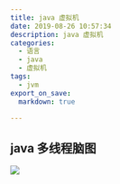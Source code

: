 ```yaml
---
title: java 虚拟机
date: 2019-08-26 10:57:34
description: java 虚拟机
categories:
  - 语言
  - java
  - 虚拟机
tags:
  - jvm
export_on_save:
  markdown: true

---
```


## java 多线程脑图

![](https://raw.githubusercontent.com/jiangwei618/note/master/assets/image/1多线程脑图.md-2019-08-06-16-01-20.png)
